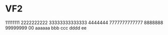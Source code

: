 # VF2
11111111
2222222222
33333333333333
4444444
7777777777777
8888888
99999999
00
aaaaaa
bbb
ccc
dddd
ee
